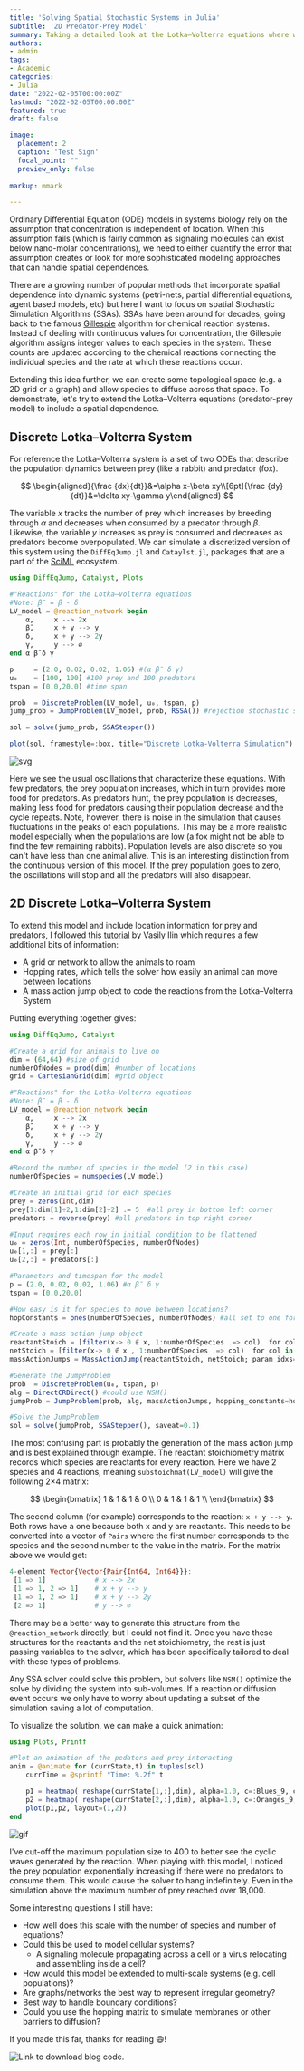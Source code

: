 ```yaml
---
title: 'Solving Spatial Stochastic Systems in Julia'
subtitle: '2D Predator-Prey Model'
summary: Taking a detailed look at the Lotka–Volterra equations where we allow species to move randomly between locations 
authors:
- admin
tags:
- Academic
categories:
- Julia
date: "2022-02-05T00:00:00Z"
lastmod: "2022-02-05T00:00:00Z"
featured: true
draft: false

image: 
  placement: 2
  caption: 'Test Sign'
  focal_point: ""
  preview_only: false
  
markup: mmark

---
```


Ordinary Differential Equation (ODE) models in systems biology rely on the assumption that concentration is independent of location. When this assumption fails (which is fairly common as signaling molecules can exist below nano-molar concentrations), we need to either quantify the error that assumption creates or look for more sophisticated modeling approaches that can handle spatial dependences.

There are a growing number of popular methods that incorporate spatial dependence into dynamic systems (petri-nets, partial differential equations, agent based models, etc) but here I want to focus on spatial Stochastic Simulation Algorithms (SSAs). SSAs have been around for decades, going back to the famous [Gillespie](https://www.sciencedirect.com/science/article/pii/0021999176900413?via%3Dihub#!) algorithm for chemical reaction systems. Instead of dealing with continuous values for concentration, the Gillespie algorithm assigns integer values to each species in the system. These counts are updated according to the chemical reactions connecting the individual species and the rate at which these reactions occur.

Extending this idea further, we can create some topological space (e.g. a 2D grid or a graph) and allow species to diffuse across that space. To demonstrate, let's try to extend the Lotka–Volterra equations (predator-prey model) to include a spatial dependence.

## Discrete Lotka–Volterra System

For reference the Lotka–Volterra system is a set of two ODEs that describe the population dynamics between prey (like a rabbit) and predator (fox). 

$$
\begin{aligned}{\frac {dx}{dt}}&=\alpha x-\beta xy\\[6pt]{\frac {dy}{dt}}&=\delta xy-\gamma y\end{aligned}
$$

The variable $x$ tracks the number of prey which increases by breeding through $\alpha$ and decreases when consumed by a predator through $\beta$. Likewise, the variable $y$ increases as prey is consumed and decreases as predators become overpopulated. We can simulate a discretized version of this system using the `DiffEqJump.jl` and `Cataylst.jl`, packages that are a part of the [SciML](https://sciml.ai/) ecosystem.

```julia
using DiffEqJump, Catalyst, Plots

#"Reactions" for the Lotka–Volterra equations
#Note: β̄ = β - δ
LV_model = @reaction_network begin
    α,     x --> 2x
    β̄,     x + y --> y
    δ,     x + y --> 2y
    γ,     y --> ∅
end α β̄ δ γ

p     = (2.0, 0.02, 0.02, 1.06) #(α β̄ δ γ)
u₀    = [100, 100] #100 prey and 100 predators
tspan = (0.0,20.0) #time span

prob  = DiscreteProblem(LV_model, u₀, tspan, p)
jump_prob = JumpProblem(LV_model, prob, RSSA()) #rejection stochastic simulation algorithm

sol = solve(jump_prob, SSAStepper())

plot(sol, framestyle=:box, title="Discrete Lotka-Volterra Simulation")
```

![svg](LV_sim.svg)

Here we see the usual oscillations that characterize these equations. With few predators, the prey population increases, which in turn provides more food for predators. As predators hunt, the prey population is decreases, making less food for predators causing their population decrease and the cycle repeats. Note, however, there is noise in the simulation that causes fluctuations in the peaks of each populations. This may be a more realistic model especially when the populations are low (a fox might not be able to find the few remaining rabbits). Population levels are also discrete so you can't have less than one animal alive. This is an interesting distinction from the continuous version of this model. If the prey population goes to zero, the oscillations will stop and all the predators will also disappear. 

## 2D Discrete Lotka–Volterra System

To extend this model and include location information for prey and predators, I followed this [tutorial](https://tutorials.sciml.ai/html/jumps/spatial.html) by Vasily Ilin which requires a few additional bits of information:

- A grid or network to allow the animals to roam
- Hopping rates, which tells the solver how easily an animal can move between locations
- A mass action jump object to code the reactions from the Lotka–Volterra System

Putting everything together gives:

```julia
using DiffEqJump, Catalyst

#Create a grid for animals to live on
dim = (64,64) #size of grid
numberOfNodes = prod(dim) #number of locations
grid = CartesianGrid(dim) #grid object

#"Reactions" for the Lotka–Volterra equations
#Note: β̄ = β - δ
LV_model = @reaction_network begin
    α,     x --> 2x
    β̄,     x + y --> y
    δ,     x + y --> 2y
    γ,     y --> ∅
end α β̄ δ γ

#Record the number of species in the model (2 in this case)
numberOfSpecies = numspecies(LV_model)

#Create an initial grid for each species
prey = zeros(Int,dim)
prey[1:dim[1]÷2,1:dim[2]÷2] .= 5  #all prey in bottom left corner
predators = reverse(prey) #all predators in top right corner

#Input requires each row in initial condition to be flattened
u₀ = zeros(Int, numberOfSpecies, numberOfNodes)
u₀[1,:] = prey[:] 
u₀[2,:] = predators[:]

#Parameters and timespan for the model
p = (2.0, 0.02, 0.02, 1.06) #α β̄ δ γ
tspan = (0.0,20.0)

#How easy is it for species to move between locations?
hopConstants = ones(numberOfSpecies, numberOfNodes) #all set to one for now

#Create a mass action jump object
reactantStoich = [filter(x-> 0 ∉ x, 1:numberOfSpecies .=> col)  for col in eachcol(substoichmat(LV_model))]
netStoich = [filter(x-> 0 ∉ x , 1:numberOfSpecies .=> col)  for col in eachcol(netstoichmat(LV_model))]
massActionJumps = MassActionJump(reactantStoich, netStoich; param_idxs=1:numparams(LV_model))

#Generate the JumpProblem
prob  = DiscreteProblem(u₀, tspan, p)
alg = DirectCRDirect() #could use NSM()
jumpProb = JumpProblem(prob, alg, massActionJumps, hopping_constants=hopConstants, spatial_system = grid, save_positions=(false, false))

#Solve the JumpProblem
sol = solve(jumpProb, SSAStepper(), saveat=0.1)
```

The most confusing part is probably the generation of the mass action jump and is best explained through example. The reactant stoichiometry matrix records which species are reactants for every reaction. Here we have 2 species and 4 reactions, meaning `substoichmat(LV_model)` will give the following 2×4 matrix:

$$
\begin{bmatrix}
1 & 1 & 1 & 0 \\
0 & 1 & 1 & 1 \\
\end{bmatrix}
$$

The second column (for example) corresponds to the reaction: `x + y --> y`. Both rows have a one because both x and y are reactants. This needs to be converted into a vector of `Pairs` where the first number corresponds to the species and the second number to the value in the matrix. For the matrix above we would get:

```julia
4-element Vector{Vector{Pair{Int64, Int64}}}:
 [1 => 1]            # x --> 2x
 [1 => 1, 2 => 1]    # x + y --> y
 [1 => 1, 2 => 1]    # x + y --> 2y
 [2 => 1]            # y --> ∅
```

There may be a better way to generate this structure from the `@reaction_network` directly, but I could not find it. Once you have these structures for the reactants and the net stoichiometry, the rest is just passing variables to the solver, which has been specifically tailored to deal with these types of problems. 

Any SSA solver could solve this problem, but solvers like `NSM()` optimize the solve by dividing the system into sub-volumes. If a reaction or diffusion event occurs we only have to worry about updating a subset of the simulation saving a lot of computation.

To visualize the solution, we can make a quick animation:

```julia
using Plots, Printf

#Plot an animation of the pedators and prey interacting
anim = @animate for (currState,t) in tuples(sol)
    currTime = @sprintf "Time: %.2f" t

    p1 = heatmap( reshape(currState[1,:],dim), alpha=1.0, c=:Blues_9, clims=(0,400), framestyle = :box, aspect_ratio=:equal, xlims=(1,dim[1]),ylims=(1,dim[1]), xlabel="Prey", title=currTime)
    p2 = heatmap( reshape(currState[2,:],dim), alpha=1.0, c=:Oranges_9, clims=(0,400),framestyle = :box, aspect_ratio=:equal,xlims=(1,dim[1]),ylims=(1,dim[1]), xlabel="Predators")
    plot(p1,p2, layout=(1,2))
end
```



![gif](anim.gif)

I've cut-off the maximum population size to 400 to better see the cyclic waves generated by the reaction. When playing with this model, I noticed the prey population exponentially increasing if there were no predators to consume them. This would cause the solver to hang indefinitely.  Even in the simulation above the maximum number of prey reached over 18,000. 

Some interesting questions I still have:

- How well does this scale with the number of species and number of equations?
- Could this be used to model cellular systems? 
  - A signaling molecule propagating across a cell or a virus relocating and assembling inside a cell?
- How would this model be extended to multi-scale systems (e.g. cell populations)?
- Are graphs/networks the best way to represent irregular geometry? 
- Best way to handle boundary conditions? 
- Could you use the hopping matrix to simulate membranes or other barriers to diffusion?

If you made this far, thanks for reading 😄!

![Link]("jumpSDE.jl") to download blog code.
